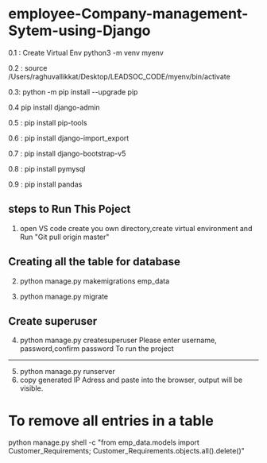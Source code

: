 # employee-Company-management-Sytem-using-Django

0.1 : Create Virtual Env
python3 -m venv myenv

0.2 : source /Users/raghuvallikkat/Desktop/LEADSOC_CODE/myenv/bin/activate

0.3: python -m pip install --upgrade pip

0.4 pip install django-admin

0.5 : pip install pip-tools

0.6 : pip install django-import_export

0.7 : pip install django-bootstrap-v5

0.8 : pip install pymysql

0.9 : pip install pandas



steps to Run This Poject
-------------------------

1. open VS code create you own directory,create virtual environment and
Run "Git pull origin master"

Creating all the table for database
--------------------------------
2. python manage.py makemigrations emp_data

3. python manage.py migrate

Create superuser
----------------
4. python manage.py createsuperuser
Please enter username, password,confirm password
To run the project
------------------

5. python manage.py runserver
6. copy generated IP Adress and paste into the browser, output will be visible. 



# To remove all entries in a table
python manage.py shell -c "from emp_data.models  import Customer_Requirements; Customer_Requirements.objects.all().delete()"
